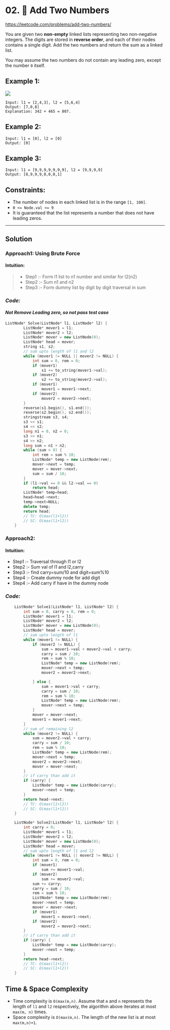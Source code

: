# 02. 🔎 Add Two Numbers
https://leetcode.com/problems/add-two-numbers/

You are given two <b>non-empty</b> linked lists representing two non-negative integers. The digits are stored in <b>reverse order</b>, and each of their nodes contains a single digit. Add the two numbers and return the sum as a linked list.

You may assume the two numbers do not contain any leading zero, except the number `0` itself.

## Example 1:
![](https://assets.leetcode.com/uploads/2020/10/02/addtwonumber1.jpg)
````
Input: l1 = [2,4,3], l2 = [5,6,4]
Output: [7,0,8]
Explanation: 342 + 465 = 807.
````
## Example 2:
````
Input: l1 = [0], l2 = [0]
Output: [0]
````
## Example 3:
````
Input: l1 = [9,9,9,9,9,9,9], l2 = [9,9,9,9]
Output: [8,9,9,9,0,0,0,1]
````

## Constraints:

- The number of nodes in each linked list is in the range `[1, 100]`.
- `0 <= Node.val <= 9`
- It is guaranteed that the list represents a number that does not have leading zeros.
  
<hr>

## Solution
### Approach1: Using Brute Force
#### Intuition: 

>- Step1 :- Form l1 list to n1 number and similar for l2(n2)
>- Step2 :- Sum n1 and n2 
>- Step3 :- Form dummy list by digit by digit traversal in sum

### ***Code:***

#### ***Not Remove Leading zero, so not pass test case***

````cpp
ListNode* Solve(ListNode* l1, ListNode* l2) {
        ListNode* mover1 = l1;
        ListNode* mover2 = l2;
        ListNode* mover = new ListNode(0);
        ListNode* head = mover;
        string s1, s2;
        // sum upto length of l1 and l2
        while (mover1 != NULL || mover2 != NULL) {
            int sum = 0, rem = 0;
            if (mover1)
                s1 += to_string(mover1->val);
            if (mover2)
                s2 += to_string(mover2->val);
            if (mover1)
                mover1 = mover1->next;
            if (mover2)
                mover2 = mover2->next;
        }
        reverse(s1.begin(), s1.end());
        reverse(s2.begin(), s2.end());
        stringstream s3, s4;
        s3 << s1;
        s4 << s2;
        long n1 = 0, n2 = 0;
        s3 >> n1;
        s4 >> n2;
        long sum = n1 + n2;
        while (sum > 0) {
            int rem = sum % 10;
            ListNode* temp = new ListNode(rem);
            mover->next = temp;
            mover = mover->next;
            sum = sum / 10;
        }
        if (l1->val == 0 && l2->val == 0)
            return head;
        ListNode* temp=head;
        head=head->next;
        temp->next=NULL;
        delete temp;
        return head;
        // TC: O(max(l1+l2))
        // SC: O(max(l1+l2))
    }
````
### Approach2: 
#### Intuition: 

- Step1 :- Traversal through l1 or l2 
- Step2 :- Sum val of l1 and l2,carry
- Step3 :- find carry=sum/10 and digit=sum%10
- Step4 :- Create dummy node for add digit 
- Step4 :- Add carry if have in the dummy node

### ***Code:***

````cpp
    ListNode* Solve1(ListNode* l1, ListNode* l2) {
        int sum = 0, carry = 0, rem = 0;
        ListNode* mover1 = l1;
        ListNode* mover2 = l2;
        ListNode* mover = new ListNode(0);
        ListNode* head = mover;
        // sum upto length of l1
        while (mover1 != NULL) {
            if (mover2 != NULL) {
                sum = mover1->val + mover2->val + carry;
                carry = sum / 10;
                rem = sum % 10;
                ListNode* temp = new ListNode(rem);
                mover->next = temp;
                mover2 = mover2->next;

            } else {
                sum = mover1->val + carry;
                carry = sum / 10;
                rem = sum % 10;
                ListNode* temp = new ListNode(rem);
                mover->next = temp;
            }
            mover = mover->next;
            mover1 = mover1->next;
        }
        // sum of remaining l2
        while (mover2 != NULL) {
            sum = mover2->val + carry;
            carry = sum / 10;
            rem = sum % 10;
            ListNode* temp = new ListNode(rem);
            mover->next = temp;
            mover2 = mover2->next;
            mover = mover->next;
        }
        // if carry than add it
        if (carry) {
            ListNode* temp = new ListNode(carry);
            mover->next = temp;
        }
        return head->next;
        // TC: O(max(l1+l2))
        // SC: O(max(l1+l2))
    }
````

````cpp
    ListNode* Solve2(ListNode* l1, ListNode* l2) {
        int carry = 0;
        ListNode* mover1 = l1;
        ListNode* mover2 = l2;
        ListNode* mover = new ListNode(0);
        ListNode* head = mover;
        // sum upto length of l1 and l2
        while (mover1 != NULL || mover2 != NULL) {
            int sum = 0, rem = 0;
            if (mover1)
                sum += mover1->val;
            if (mover2)
                sum += mover2->val;
            sum += carry;
            carry = sum / 10;
            rem = sum % 10;
            ListNode* temp = new ListNode(rem);
            mover->next = temp;
            mover = mover->next;
            if (mover1)
                mover1 = mover1->next;
            if (mover2)
                mover2 = mover2->next;
        }
        // if carry than add it
        if (carry) {
            ListNode* temp = new ListNode(carry);
            mover->next = temp;
        }
        return head->next;
        // TC: O(max(l1+l2))
        // SC: O(max(l1+l2))
    }
````

## Time & Space Complexity
- Time complexity is `O(max(m,n)`. Assume that `m` and `n` represents the length of `l1` and `l2` respectively, the algorithm above iterates at most `max(m, n)` times.
- Space complexity is `O(max(m,n)`. The length of the new list is at most `max(m,n)+1`.